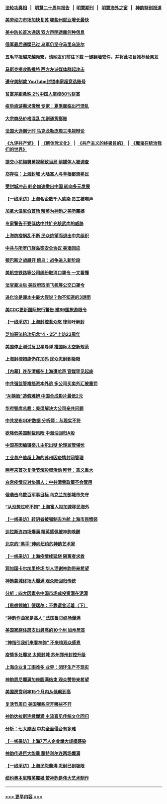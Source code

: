 #### [法轮功真相](https://github.com/gfw-breaker/truth/blob/master/README.md?t=0) &nbsp;&nbsp;|&nbsp;&nbsp; [明慧二十周年报告](https://github.com/gfw-breaker/mh-reports/blob/master/README.md?t=0) &nbsp;&nbsp;|&nbsp;&nbsp;[明慧期刊](https://github.com/gfw-breaker/mh-qikan) &nbsp;&nbsp;|&nbsp;&nbsp; [明慧海外之窗](https://github.com/gfw-breaker/mh-news/blob/master/README.md?t=0) &nbsp;&nbsp;|&nbsp;&nbsp; [神韵特别报道](https://github.com/gfw-breaker/mh-news/blob/master/shenyun.md?t=0)
#### [美劳动力市场加快复苏 哪些州就业增长最快](../pages/nf4514/n13716196.md?t=04210451) 
#### [美中防长首次通话 双方声明透露何种信息](../pages/nf4514/n13716267.md?t=04210451) 
#### [俄军最后通牒已过 乌军仍坚守马里乌波尔](../pages/nf4514/n13716019.md?t=04210451) 
#### 五毛举报越来越频繁，请网友们前往下载 [一键翻墙软件](https://github.com/gfw-breaker/ssr-accounts)，并将此项目推荐给亲友
#### [马斯克提收购推特 西方左派媒体群起攻击](../pages/nf4514/n13716235.md?t=04210451) 
#### [遵守美制裁 YouTube封锁李家超竞选账号](../pages/nf4514/n13716226.md?t=04210451) 
#### [贫富差距悬殊 2%中国人掌控80%财富](../pages/nf4514/n13716239.md?t=04210451) 
#### [疫后旅游需求激增 专家：夏季面临出行混乱](../pages/nf4514/n13716222.md?t=04210451) 
#### [大宗商品价格混乱 加剧通货膨胀](../pages/nf4514/n13716191.md?t=04210451) 
#### [法国大选倒计时 马克龙勒庞周三电视辩论](../pages/nf4514/n13716072.md?t=04210451) 
#### [《九评共产党》](https://github.com/begood0513/9ping.md/blob/master/README.md) &nbsp;|&nbsp; [《解体党文化》](../../../../jtdwh.md/blob/master/README.md)  &nbsp;|&nbsp; [《共产主义的终极目的》](../../../../gczydzjmd.md/blob/master/README.md) &nbsp;|&nbsp; [《魔鬼在统治我们的世界》](../../../../mgztzwmdsj.md/blob/master/README.md) 
#### [提交小花梅舅舅视频致当局 前媒体人被调查](../pages/nf4514/n13716128.md?t=04210451) 
#### [郑存柱：上海封城 大陆富人与草根都想移民](../pages/nf4514/n13715633.md?t=04210451) 
#### [受封城冲击 韩企加速撤出中国 转向多元发展](../pages/nf4514/n13715873.md?t=04210451) 
#### [【一线采访】上海名企数千人感染 员工被噤声](../pages/nf4514/n13715401.md?t=04210451) 
#### [加拿大温尼伯首场 精英为神韵之美所震撼](../pages/nf4514/n13715861.md?t=04210451) 
#### [专家警告不要低估中共扩充核武库的威胁](../pages/nf4514/n13715671.md?t=04210451) 
#### [上海防疫祸乱不断 民众绝望而退出中共组织](../pages/nf4514/n13715295.md?t=04210451) 
#### [中共与所罗门群岛签安全协议 美澳回应](../pages/nf4514/n13715535.md?t=04210451) 
#### [顿巴斯之战展开 俄乌：战争进入新阶段](../pages/nf4514/n13715451.md?t=04210451) 
#### [美航空铁路等公司纷纷取消口罩令 一文看懂](../pages/nf4514/n13715421.md?t=04210451) 
#### [法官裁决后 美政府取消飞机等公交口罩令](../pages/nf4514/n13714790.md?t=04210451) 
#### [进化论是课本中最大假说？你不知道的3谜团](../pages/nf4514/n13712834.md?t=04210451) 
#### [美CDC更新国际旅行警告 撤89国旅游限令](../pages/nf4514/n13715225.md?t=04210451) 
#### [【一线采访】上海封控惹众怒 律师吁解封](../pages/nf4514/n13715132.md?t=04210451) 
#### [芝加哥法轮功纪念“4・25”上访23周年](../pages/nf4514/n13714113.md?t=04210451) 
#### [美国停止测试反卫星导弹 推国际太空新规范](../pages/nf4514/n13714941.md?t=04210451) 
#### [上海封控措施仍在加码 民众忍耐到极限](../pages/nf4514/n13714800.md?t=04210451) 
#### [【内幕】连花清瘟在上海遭呛声 官媒罕见起底](../pages/nf4514/n13714674.md?t=04210451) 
#### [中共强监管难挡资本外逃 多公司买卖外汇被重罚](../pages/nf4514/n13714794.md?t=04210451) 
#### [“AI换脸”造假难辨 中国合成影片最低2元](../pages/nf4514/n13714947.md?t=04210451) 
#### [华府智库总裁：美须解决大公司亲共问题](../pages/nf4514/n13714811.md?t=04210451) 
#### [中共发布GDP数据 分析师：与现实不符](../pages/nf4514/n13714759.md?t=04210451) 
#### [欲降低美国制裁风险 中海油回归A股](../pages/nf4514/n13714807.md?t=04210451) 
#### [中国基因编辑婴儿主犯出狱 伦理监管堪忧](../pages/nf4514/n13714830.md?t=04210451) 
#### [工业总产值超上海的苏州因疫情封闭管理](../pages/nf4514/n13714802.md?t=04210451) 
#### [两年来首次复活节滚彩蛋活动 拜登：意义重大](../pages/nf4514/n13714695.md?t=04210451) 
#### [白宫疫情应对协调人：中共清零政策不会管用](../pages/nf4514/n13714634.md?t=04210451) 
#### [俄袭击乌数百军事目标 乌克兰东部城市失守](../pages/nf4514/n13714475.md?t=04210451) 
#### [“从没想过吃不饱” 上海富人拟加速移民海外](../pages/nf4514/n13714535.md?t=04210451) 
#### [【一线采访】转阴者被强制去方舱 上海市民愤怒](../pages/nf4514/n13714476.md?t=04210451) 
#### [达拉斯连四场爆满 精英感佩被神韵唤醒](../pages/nf4514/n13714478.md?t=04210451) 
#### [北京的“黑手”伸向纽约的神韵艺术家](../pages/nf4514/n13713521.md?t=04210451) 
#### [【一线采访】上海疫情续延烧 隔离者求救](../pages/nf4514/n13714395.md?t=04210451) 
#### [观加国卡尔加里终场 华人泪谢神韵带来希望](../pages/nf4514/n13714287.md?t=04210451) 
#### [神韵蒙城终场大爆满 观众盼回归传统](../pages/nf4514/n13714191.md?t=04210451) 
#### [分析：四大因素令中国市场成投资潜在泥潭](../pages/nf4514/n13714048.md?t=04210451) 
#### [【思想领袖】德瑞尔：不靠谎言活着（下）](../pages/nf4514/n13709413.md?t=04210451) 
#### [“神韵作曲家是高人” 法国鲁贝终场爆满](../pages/nf4514/n13714081.md?t=04210451) 
#### [美国家庭住房支出最高的10个州 加州居首](../pages/nf4514/n13709522.md?t=04210451) 
#### [“神指引我们来看神韵” 不来梅观众感恩](../pages/nf4514/n13714058.md?t=04210451) 
#### [疫情多处爆发 太原封城 苏州郑州封控升级](../pages/nf4514/n13713901.md?t=04210451) 
#### [上海企业复工困难多 业界：闭环生产不现实](../pages/nf4514/n13713898.md?t=04210451) 
#### [神韵悉尼爆满加座圆满结束 观众赞带来希望](../pages/nf4514/n13713942.md?t=04210451) 
#### [美国房贷利率15个月内从低飙到高](../pages/nf4514/n13713891.md?t=04210451) 
#### [复活节周日 美国哪些店开哪些不开](../pages/nf4514/n13713833.md?t=04210451) 
#### [神韵达拉斯连续爆满 主流喜见传统文化回归](../pages/nf4514/n13713718.md?t=04210451) 
#### [分析：七大原因 中共全面侵台有多难](../pages/nf4514/n13713296.md?t=04210451) 
#### [【一线采访】上海7万人企业爆大规模感染](../pages/nf4514/n13713572.md?t=04210451) 
#### [神韵传递巨大能量 蒙特利尔连两场爆满](../pages/nf4514/n13713676.md?t=04210451) 
#### [【一线采访】上海民怨鼎沸 忍耐已到极限](../pages/nf4514/n13713504.md?t=04210451) 
#### [纽约奥本尼精英震撼 赞神韵是伟大艺术制作](../pages/nf4514/n13713600.md?t=04210451) 

----
#### [ >>> 更早内容 <<< ](../indexes/nf4514-earlier.md)

